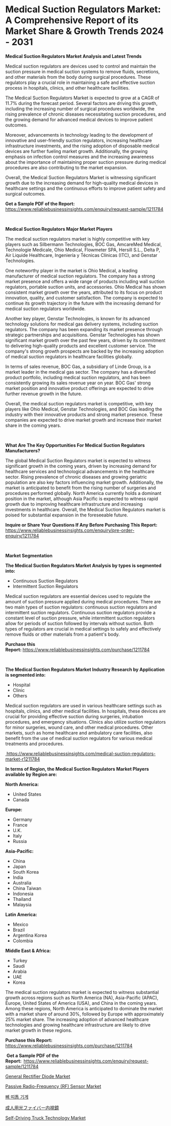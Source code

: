<p><h1>Medical Suction Regulators Market: A Comprehensive Report of its Market Share & Growth Trends 2024 - 2031</h1></p><p><strong>Medical Suction Regulators Market Analysis and Latest Trends</strong></p>
<p><p>Medical suction regulators are devices used to control and maintain the suction pressure in medical suction systems to remove fluids, secretions, and other materials from the body during surgical procedures. These regulators play a crucial role in maintaining a safe and effective suction process in hospitals, clinics, and other healthcare facilities.</p><p>The Medical Suction Regulators Market is expected to grow at a CAGR of 11.7% during the forecast period. Several factors are driving this growth, including the increasing number of surgical procedures worldwide, the rising prevalence of chronic diseases necessitating suction procedures, and the growing demand for advanced medical devices to improve patient outcomes.</p><p>Moreover, advancements in technology leading to the development of innovative and user-friendly suction regulators, increasing healthcare infrastructure investments, and the rising adoption of disposable medical devices are further fueling market growth. Additionally, the growing emphasis on infection control measures and the increasing awareness about the importance of maintaining proper suction pressure during medical procedures are also contributing to the market expansion.</p><p>Overall, the Medical Suction Regulators Market is witnessing significant growth due to the increasing demand for high-quality medical devices in healthcare settings and the continuous efforts to improve patient safety and surgical outcomes.</p></p>
<p><strong>Get a Sample PDF of the Report:&nbsp;</strong> <a href="https://www.reliablebusinessinsights.com/enquiry/request-sample/1211784">https://www.reliablebusinessinsights.com/enquiry/request-sample/1211784</a></p>
<p>&nbsp;</p>
<p><strong>Medical Suction Regulators Major Market Players</strong></p>
<p><p>The medical suction regulators market is highly competitive with key players such as Silbermann Technologies, BOC Gas, AmcareMed Medical, Technologie Medicale, Ohio Medical, Flowmeter SPA, Hersill S.L., Delta P, Air Liquide Healthcare, Ingeniería y Técnicas Clínicas (ITC), and Genstar Technologies.</p><p>One noteworthy player in the market is Ohio Medical, a leading manufacturer of medical suction regulators. The company has a strong market presence and offers a wide range of products including wall suction regulators, portable suction units, and accessories. Ohio Medical has shown consistent market growth over the years, attributed to its focus on product innovation, quality, and customer satisfaction. The company is expected to continue its growth trajectory in the future with the increasing demand for medical suction regulators worldwide.</p><p>Another key player, Genstar Technologies, is known for its advanced technology solutions for medical gas delivery systems, including suction regulators. The company has been expanding its market presence through strategic partnerships and acquisitions. Genstar Technologies has shown significant market growth over the past few years, driven by its commitment to delivering high-quality products and excellent customer service. The company's strong growth prospects are backed by the increasing adoption of medical suction regulators in healthcare facilities globally.</p><p>In terms of sales revenue, BOC Gas, a subsidiary of Linde Group, is a market leader in the medical gas sector. The company has a diversified product portfolio, including medical suction regulators, and has been consistently growing its sales revenue year on year. BOC Gas' strong market position and innovative product offerings are expected to drive further revenue growth in the future.</p><p>Overall, the medical suction regulators market is competitive, with key players like Ohio Medical, Genstar Technologies, and BOC Gas leading the industry with their innovative products and strong market presence. These companies are expected to drive market growth and increase their market share in the coming years.</p></p>
<p>&nbsp;</p>
<p><strong>What Are The Key Opportunities For Medical Suction Regulators Manufacturers?</strong></p>
<p><p>The global Medical Suction Regulators market is expected to witness significant growth in the coming years, driven by increasing demand for healthcare services and technological advancements in the healthcare sector. Rising prevalence of chronic diseases and growing geriatric population are also key factors influencing market growth. Additionally, the market is anticipated to benefit from the rising number of surgeries and procedures performed globally. North America currently holds a dominant position in the market, although Asia Pacific is expected to witness rapid growth due to improving healthcare infrastructure and increasing investments in healthcare. Overall, the Medical Suction Regulators market is poised for substantial expansion in the foreseeable future.</p></p>
<p><strong>Inquire or Share Your Questions If Any Before Purchasing This Report:</strong> <a href="https://www.reliablebusinessinsights.com/enquiry/pre-order-enquiry/1211784">https://www.reliablebusinessinsights.com/enquiry/pre-order-enquiry/1211784</a></p>
<p>&nbsp;</p>
<p><strong>Market Segmentation</strong></p>
<p><strong>The Medical Suction Regulators Market Analysis by types is segmented into:</strong></p>
<p><ul><li>Continuous Suction Regulators</li><li>Intermittent Suction Regulators</li></ul></p>
<p><p>Medical suction regulators are essential devices used to regulate the amount of suction pressure applied during medical procedures. There are two main types of suction regulators: continuous suction regulators and intermittent suction regulators. Continuous suction regulators provide a constant level of suction pressure, while intermittent suction regulators allow for periods of suction followed by intervals without suction. Both types of regulators are crucial in medical settings to safely and effectively remove fluids or other materials from a patient's body.</p></p>
<p><strong>Purchase this Report:&nbsp;</strong><a href="https://www.reliablebusinessinsights.com/purchase/1211784">https://www.reliablebusinessinsights.com/purchase/1211784</a></p>
<p>&nbsp;</p>
<p><strong>The Medical Suction Regulators Market Industry Research by Application is segmented into:</strong></p>
<p><ul><li>Hospital</li><li>Clinic</li><li>Others</li></ul></p>
<p><p>Medical suction regulators are used in various healthcare settings such as hospitals, clinics, and other medical facilities. In hospitals, these devices are crucial for providing effective suction during surgeries, intubation procedures, and emergency situations. Clinics also utilize suction regulators for minor surgeries, wound care, and other medical procedures. Other markets, such as home healthcare and ambulatory care facilities, also benefit from the use of medical suction regulators for various medical treatments and procedures.</p></p>
<p><a href="https://www.reliablebusinessinsights.com/medical-suction-regulators-market-r1211784">&nbsp;https://www.reliablebusinessinsights.com/medical-suction-regulators-market-r1211784</a></p>
<p><strong>In terms of Region, the Medical Suction Regulators Market Players available by Region are:</strong></p>
<p>
    <p> <strong> North America: </strong>
        <ul>
            <li>United States</li>
            <li>Canada</li>
        </ul>
        </p> 
    <p> <strong> Europe: </strong>
        <ul>
            <li>Germany</li>
            <li>France</li>
            <li>U.K.</li>
            <li>Italy</li>
            <li>Russia</li>
        </ul>
        </p> 
    <p> <strong> Asia-Pacific: </strong>
        <ul>
            <li>China</li>
            <li>Japan</li>
            <li>South Korea</li>
            <li>India</li>
            <li>Australia</li>
            <li>China Taiwan</li>
            <li>Indonesia</li>
            <li>Thailand</li>
            <li>Malaysia</li>
        </ul>
        </p> 
    <p> <strong> Latin America: </strong>
        <ul>
            <li>Mexico</li>
            <li>Brazil</li>
            <li>Argentina Korea</li>
            <li>Colombia</li>
        </ul>
        </p> 
    <p> <strong> Middle East & Africa: </strong>
        <ul>
            <li>Turkey</li>
            <li>Saudi</li>
            <li>Arabia</li>
            <li>UAE</li>
            <li>Korea</li>
        </ul>
    </p>
    </p>
<p><p>The medical suction regulators market is expected to witness substantial growth across regions such as North America (NA), Asia-Pacific (APAC), Europe, United States of America (USA), and China in the coming years. Among these regions, North America is anticipated to dominate the market with a market share of around 30%, followed by Europe with approximately 25% market share. The increasing adoption of advanced healthcare technologies and growing healthcare infrastructure are likely to drive market growth in these regions.</p></p>
<p><strong>Purchase this Report: </strong><a href="https://www.reliablebusinessinsights.com/purchase/1211784">https://www.reliablebusinessinsights.com/purchase/1211784</a></p>
<p>&nbsp;<strong>Get a Sample PDF of the Report:&nbsp;&nbsp;</strong><a href="https://www.reliablebusinessinsights.com/enquiry/request-sample/1211784">https://www.reliablebusinessinsights.com/enquiry/request-sample/1211784</a></p>
<p><strong></strong></p>
<p><p><a href="https://issuu.com/reportprime-2/docs/general-rectifier-diode-market-size-2030.pptx">General Rectifier Diode Market</a></p><p><a href="https://issuu.com/reportprime-2/docs/passive-radio-frequency-rf-sensor-market-size-2030">Passive Radio-Frequency (RF) Sensor Market</a></p><p><a href="https://github.com/OwenHamiytll568745/Market-Research-Report-List-2/blob/main/565778995151.md">뼈 띠톱 기계</a></p><p><a href="https://github.com/xnljig2898992/Market-Research-Report-List-2/blob/main/7821122101592.md">成人用光ファイバー内視鏡</a></p><p><a href="https://github.com/beatblasta/Market-Research-Report-List-3/blob/main/self-driving-truck-technology-market.md">Self-Driving Truck Technology Market</a></p></p>